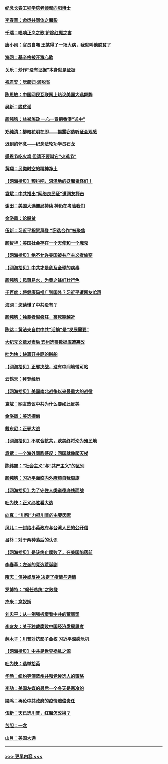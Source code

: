 #### [纪念长春工程学院老师邹向阳博士](../pages/nsc993/n12585390.md?t=12012351) 
#### [李春草：命运共同体之魔影](../pages/nsc993/n12585026.md?t=12012351) 
#### [千瑞：唱响正义之歌 铲除红魔之害](../pages/nsc993/n12585002.md?t=12012351) 
#### [唐小风：官员自嘲 王某得了一场大病，我就叫他脱贫了](../pages/nsc993/n12584981.md?t=12012351) 
#### [海网：基辛格被开激心歌](../pages/nsc993/n12584946.md?t=12012351) 
#### [关乐：炒作“没有证据”本身就是证据](../pages/nsc993/n12583146.md?t=12012351) 
#### [祝君安：阮郎归‧颂脱贫](../pages/nsc993/n12583119.md?t=12012351) 
#### [陈思敏：中国网民互联网上热议美国大选舞弊](../pages/nsc993/n12582845.md?t=12012351) 
#### [吴新：脱贫谣](../pages/nsc993/n12580839.md?t=12012351) 
#### [颜纯钩：林郑施政 一心一意把香港“送中”](../pages/nsc993/n12580805.md?t=12012351) 
#### [郑纯清：柳暗花明在即——揭露窃选听证会观感](../pages/nsc993/n12580795.md?t=12012351) 
#### [迟到的怀念——纪念法轮功学员石龙](../pages/nsc993/n12580245.md?t=12012351) 
#### [感恩节吃火鸡  但请不要叫它“火鸡节”](../pages/nsc993/n12580252.md?t=12012351) 
#### [黄翔：另类时空的精神净土](../pages/nsc993/n12578638.md?t=12012351) 
#### [【网海拾贝】颤抖吧，沼泽地的妖魔鬼怪们！](../pages/nsc993/n12578552.md?t=12012351) 
#### [袁斌：中共推出“网络良民证”遭网友抨击](../pages/nsc993/n12578511.md?t=12012351) 
#### [谢田：美国大选僵局持续 神仍在考验我们](../pages/nsc993/n12577432.md?t=12012351) 
#### [金浴凤：论脱贫](../pages/nsc993/n12576386.md?t=12012351) 
#### [伍新：习近平祝贺拜登 “窃选合作”被聚焦](../pages/nsc993/n12576358.md?t=12012351) 
#### [颜智华：美国社会存在一个天使和一个魔鬼](../pages/nsc993/n12574299.md?t=12012351) 
#### [【网海拾贝】绝不允许美国被共产主义者偷窃](../pages/nsc993/n12573396.md?t=12012351) 
#### [【网海拾贝】中共才是危及全球的病毒](../pages/nsc993/n12571204.md?t=12012351) 
#### [颜纯钩：风萧易水，为黄之锋们壮行色](../pages/nsc993/n12571487.md?t=12012351) 
#### [千百度：将健康码推广到国外？习近平遭网友呛声](../pages/nsc993/n12570808.md?t=12012351) 
#### [海网：您读懂了中共没有？](../pages/nsc993/n12570487.md?t=12012351) 
#### [颜纯钩：独裁者越疯狂，离死期越近](../pages/nsc993/n12569055.md?t=12012351) 
#### [陈达：黄洁夫自供中共“活摘”是“发展需要”](../pages/nsc993/n12568541.md?t=12012351) 
#### [大纪元文章发表后 宾州选票数据库遭篡改](../pages/nsc993/n12568105.md?t=12012351) 
#### [吐为快：快离开共匪的贼船](../pages/nsc993/n12568462.md?t=12012351) 
#### [【网海拾贝】正邪决战，没有中间地带可站](../pages/nsc993/n12568439.md?t=12012351) 
#### [云鹤天：拜登经历](../pages/nsc993/n12567294.md?t=12012351) 
#### [【网海拾贝】美国南北战争以来最重大的战役](../pages/nsc993/n12567247.md?t=12012351) 
#### [袁斌：网友热议中共为什么要如此反美](../pages/nsc993/n12567162.md?t=12012351) 
#### [金浴凤：美选探幽](../pages/nsc993/n12567147.md?t=12012351) 
#### [戴东尼：正邪大战](../pages/nsc993/n12567033.md?t=12012351) 
#### [【网海拾贝】不联合抗共，欧美终将沦为殖民地](../pages/nsc993/n12565068.md?t=12012351) 
#### [袁斌：一个海外同胞感叹：回国就像爬天梯](../pages/nsc993/n12564986.md?t=12012351) 
#### [陈纬霆：“社会主义”与“共产主义”的区别](../pages/nsc993/n12562417.md?t=12012351) 
#### [颜纯钩：习近平面临内外麻烦自我周旋](../pages/nsc993/n12563356.md?t=12012351) 
#### [【网海拾贝】为了守住人类道德底线而战](../pages/nsc993/n12562542.md?t=12012351) 
#### [吐为快：正义必胜看大选](../pages/nsc993/n12561967.md?t=12012351) 
#### [向真：“川粉”力挺川普的主要因素](../pages/nsc993/n12560774.md?t=12012351) 
#### [风儿：一封给小英政府与台湾人民的公开信](../pages/nsc993/n12560581.md?t=12012351) 
#### [吕朴：对于两种落后的认识](../pages/nsc993/n12560492.md?t=12012351) 
#### [【网海拾贝】是该终止腐败了，在美国陷落前](../pages/nsc993/n12559936.md?t=12012351) 
#### [李春草：左派的竞选荒诞剧](../pages/nsc993/n12558380.md?t=12012351) 
#### [隋志：信神或反神 决定了疫情与选情](../pages/nsc993/n12558255.md?t=12012351) 
#### [罗博特：“候任总统”之败登](../pages/nsc993/n12558189.md?t=12012351) 
#### [杰米：念奴娇](../pages/nsc993/n12558174.md?t=12012351) 
#### [刘忠平：从一例强拆案看中共的荒唐司](../pages/nsc993/n12558036.md?t=12012351) 
#### [李友友：关于独裁腐败中国经济发展思考](../pages/nsc993/n12558004.md?t=12012351) 
#### [薛木子：川普对抗影子金权 习近平深感危机](../pages/nsc993/n12557342.md?t=12012351) 
#### [【网海拾贝】中共是世界祸乱之源](../pages/nsc993/n12555353.md?t=12012351) 
#### [吐为快：选举拾英](../pages/nsc993/n12555041.md?t=12012351) 
#### [华旸：纽约等深蓝州共和党候选人的策略](../pages/nsc993/n12554309.md?t=12012351) 
#### [李劼：美国左媒的最后一个冬天是寒冷的](../pages/nsc993/n12552947.md?t=12012351) 
#### [梁鸣：再论中共政府的疫情赔偿责任](../pages/nsc993/n12553012.md?t=12012351) 
#### [伍新：天已选川普，红魔怎改换？](../pages/nsc993/n12552970.md?t=12012351) 
#### [苦胆：一念](../pages/nsc993/n12552957.md?t=12012351) 
#### [山月：美国大选](../pages/nsc993/n12552446.md?t=12012351) 

----
#### [ >>> 更早内容 <<< ](../indexes/nsc993-earlier.md)
